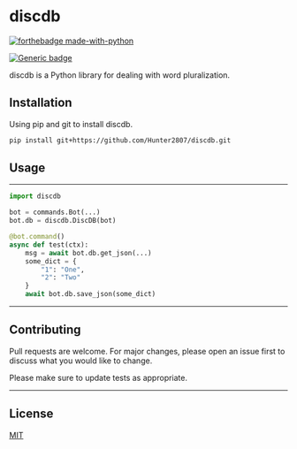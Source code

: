 # discdb
[![forthebadge made-with-python](http://ForTheBadge.com/images/badges/made-with-python.svg)](https://www.python.org/)

[![Generic badge](https://img.shields.io/badge/Python-3.8|3.9|3.10-blue.svg)](https://shields.io/)

discdb is a Python library for dealing with word pluralization.

## Installation

Using pip and git to install discdb.

```bash
pip install git+https://github.com/Hunter2807/discdb.git
```

## Usage
---
```python
import discdb

bot = commands.Bot(...)
bot.db = discdb.DiscDB(bot)

@bot.command()
async def test(ctx):
    msg = await bot.db.get_json(...)
    some_dict = {
        "1": "One",
        "2": "Two"
    }
    await bot.db.save_json(some_dict)

```
---
## Contributing
Pull requests are welcome. For major changes, please open an issue first to discuss what you would like to change.

Please make sure to update tests as appropriate.

---
## License
[MIT](https://choosealicense.com/licenses/mit/)